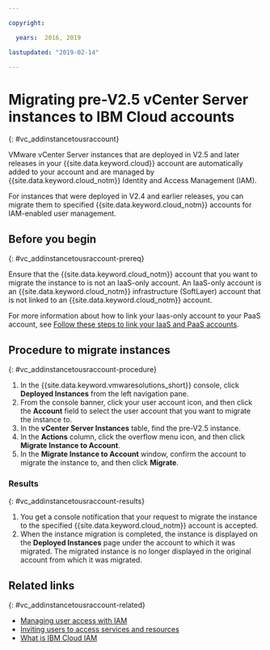 ```yaml
---

copyright:

  years:  2016, 2019

lastupdated: "2019-02-14"

---
```


# Migrating pre-V2.5 vCenter Server instances to IBM Cloud accounts
{: #vc_addinstancetousraccount}

VMware vCenter Server instances that are deployed in V2.5 and later releases in your {{site.data.keyword.cloud}} account are automatically added to your account and are managed by {{site.data.keyword.cloud_notm}} Identity and Access Management (IAM).

For instances that were deployed in V2.4 and earlier releases, you can migrate them to specified {{site.data.keyword.cloud_notm}} accounts for IAM-enabled user management.

## Before you begin
{: #vc_addinstancetousraccount-prereq}

Ensure that the {{site.data.keyword.cloud_notm}} account that you want to migrate the instance to is not an IaaS-only account. An IaaS-only account is an {{site.data.keyword.cloud_notm}} infrastructure (SoftLayer) account that is not linked to an {{site.data.keyword.cloud_notm}} account.

For more information about how to link your Iaas-only account to your PaaS account, see [Follow these steps to link your IaaS and PaaS accounts](https://www.ibm.com/blogs/bluemix/2018/03/follow-steps-link-iaas-paas-accounts/).

## Procedure to migrate instances
{: #vc_addinstancetousraccount-procedure}

1. In the {{site.data.keyword.vmwaresolutions_short}} console, click **Deployed Instances** from the left navigation pane.
2. From the console banner, click your user account icon, and then click the **Account** field to select the user account that you want to migrate the instance to.
3. In the **vCenter Server Instances** table, find the pre-V2.5 instance.
4. In the **Actions** column, click the overflow menu icon, and then click **Migrate Instance to Account**.
5. In the **Migrate Instance to Account** window, confirm the account to migrate the instance to, and then click **Migrate**.

### Results
{: #vc_addinstancetousraccount-results}

1. You get a console notification that your request to migrate the instance to the specified {{site.data.keyword.cloud_notm}} account is accepted.
2. When the instance migration is completed, the instance is displayed on the **Deployed Instances** page under the account to which it was migrated. The migrated instance is no longer displayed in the original account from which it was migrated.

## Related links
{: #vc_addinstancetousraccount-related}

* [Managing user access with IAM](/docs/services/vmwaresolutions/vmonic/iam.html)
* [Inviting users to access services and resources](/docs/services/vmwaresolutions/vmonic/iamuserinvite.html)
* [What is IBM Cloud IAM](/docs/iam/index.html)
